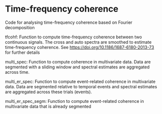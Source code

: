 # Time-frequency coherence

Code for analysing time-frequency coherence based on Fourier decomposition

tfcohf: Function to compute time-frequency coherence between two continuous signals. The cross and auto spectra are smoothed to estimate time-frequency coherence. See https://doi.org/10.1186/1687-6180-2013-73 for further details

multi_spec: Function to compute coherence in multivariate data. Data are segmented with a sliding window and spectral estimates are aggregated across time.

multi_er_spec: Function to compute event-related coherence in multivariate data. Data are segmented relative to temporal events and spectral estimates are aggregated across these trials (events).

multi_er_spec_segm: Function to compute event-related coherence in multivariate data that is already segmented
